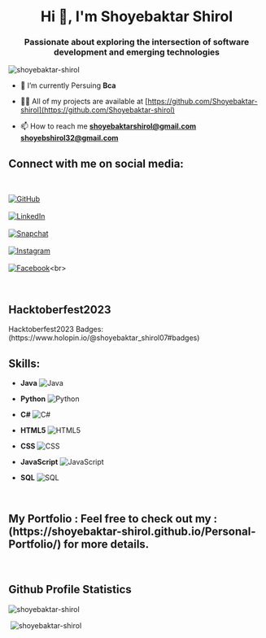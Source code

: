 <h1 align="center">Hi 👋, I'm Shoyebaktar Shirol</h1>
<h3 align="center"> Passionate about exploring the intersection of software development and emerging technologies</h3>

<p align="left"> <img src="https://komarev.com/ghpvc/?username=shoyebaktar-shirol&label=Profile%20views&color=0e75b6&style=flat" alt="shoyebaktar-shirol" /> </p>

- 🌱 I’m currently Persuing **Bca**

- 👨‍💻 All of my projects are available at [https://github.com/Shoyebaktar-shirol](https://github.com/Shoyebaktar-shirol)

- 📫 How to reach me **shoyebaktarshirol@gmail.com** **shoyebshirol32@gmail.com**



<h2>Connect with me on social media:</h2> <br>


[![GitHub](https://img.shields.io/badge/GitHub-Follow-blue?logo=github&style=flat-square)](https://github.com/Shoyebaktar-shirol)<br><br>
[![LinkedIn](https://img.shields.io/badge/LinkedIn-Connect-blue?logo=linkedin&style=flat-square)](https://www.linkedin.com/in/shoyebaktar-shirol-1a9976279)<br><br>
[![Snapchat](https://img.shields.io/badge/Snapchat-Add-yellow?logo=snapchat&style=flat-square)](https://www.snapchat.com/add/shoyebaktar_s?sc_referrer=web&share_id=9c6CRS-d8jM&web_client_id=850785cc-920a-4d20-9e9b-c7c885f52fbb&af_deeplink=true&af_dp=https%3A%2F%2Fwww.snapchat.com%2Fadd%2Fshoyebaktar_s%3Fsc_referrer%3Dweb%26share_id%3D9c6CRS-d8jM%26web_client_id%3D850785cc-920a-4d20-9e9b-c7c885f52fbb&af_js_web=true&campaign=add_user&media_source=consumer_web&trace_id=adfd5d20-54ff-4b08-88b9-67478e8ed025)<br><br>
[![Instagram](https://img.shields.io/badge/Instagram-Follow-orange?logo=instagram&style=flat-square)](https://www.instagram.com/shoyebaktar_s/)<br><br>
[![Facebook](https://img.shields.io/badge/Facebook-Like-blue?logo=facebook&style=flat-square)](https://m.facebook.com/profile.php/?id=100011124992725&name=xhp_nt_)<br>




<br>
<h2>Hacktoberfest2023</h2> Hacktoberfest2023 Badges:(https://www.holopin.io/@shoyebaktar_shirol07#badges)<br> 



<h2>Skills:</h2> 

- **Java**
  ![Java](https://img.shields.io/badge/Java-007396?style=for-the-badge&logo=java&logoColor=white)

- **Python**
  ![Python](https://img.shields.io/badge/Python-3776AB?style=for-the-badge&logo=python&logoColor=white)

- **C#**
  ![C#](https://img.shields.io/badge/C%23-239120?style=for-the-badge&logo=c-sharp&logoColor=white)

- **HTML5**
  ![HTML5](https://img.shields.io/badge/HTML5-E34F26?style=for-the-badge&logo=html5&logoColor=white)

- **CSS**
  ![CSS](https://img.shields.io/badge/CSS-1572B6?style=for-the-badge&logo=css3&logoColor=white)

- **JavaScript**
  ![JavaScript](https://img.shields.io/badge/JavaScript-F7DF1E?style=for-the-badge&logo=javascript&logoColor=black)

- **SQL**
  ![SQL](https://img.shields.io/badge/SQL-4479A1?style=for-the-badge&logo=sql&logoColor=white)

<br>
<h2>My Portfolio : Feel free to check out my :(https://shoyebaktar-shirol.github.io/Personal-Portfolio/) for more details.</h2><br>





<h2>Github Profile Statistics</h2>
<p align="left"> <img src="https://komarev.com/ghpvc/?username=shoyebaktar-shirol&label=Profile%20views&color=0e75b6&style=flat" alt="shoyebaktar-shirol" /> </p>
</p>
<p>&nbsp;<img align="center" src="https://github-readme-stats.vercel.app/api?username=shoyebaktar-shirol&show_icons=true&locale=en" alt="shoyebaktar-shirol" /></p>



